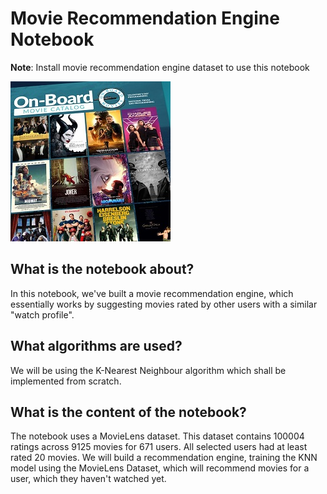 # Movie Recommendation Engine Notebook
**Note**: Install movie recommendation engine dataset to use this notebook

![](_images/movie-image-0.jpg)

## What is the notebook about?
In this notebook, we've built a movie recommendation engine, which essentially works by suggesting movies rated by other users with a similar "watch profile".

## What algorithms are used?
We will be using the K-Nearest Neighbour algorithm which shall be implemented from scratch.

## What is the content of the notebook?
The notebook uses a MovieLens dataset. This dataset contains 100004 ratings across 9125 movies for 671 users. All selected users had at least rated 20 movies. We will build a recommendation engine, training the KNN model using the MovieLens Dataset, which will recommend movies for a user, which they haven't watched yet.
